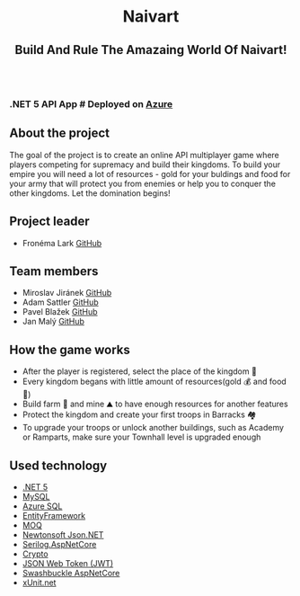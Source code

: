 <div align="center"> <h1> Naivart </h1> </div>
<span align="center"> <h2> Build And Rule The Amazaing World Of Naivart! </h2> </span>
</br>
</br>

### .NET 5 API App # Deployed on [Azure](https://naivartapp.azurewebsites.net)

## About the project
The goal of the project is to create an online API multiplayer game where players competing for supremacy and build their kingdoms. To build your empire you will need a lot of resources - gold for your buldings and food for your army that will protect you from enemies or help you to conquer the other kingdoms. Let the domination begins!

## Project leader
- Fronéma Lark [GitHub](https://github.com/Fronema)
## Team members
- Miroslav Jiránek [GitHub](https://github.com/mirekjiranek)
- Adam Sattler [GitHub](https://github.com/AdamSattler)
- Pavel Blažek [GitHub](https://github.com/PavelBla)
- Jan Malý [GitHub](https://github.com/ikanaki)

## How the game works
- After the player is registered, select the place of the kingdom :european_castle:
- Every kingdom begans with little amount of resources(gold :moneybag: and food :poultry_leg:)
- Build farm :seedling: and mine :mountain: to have enough resources for another features
- Protect the kingdom and create your first troops in Barracks :houses:
- To upgrade your troops or unlock another buildings, such as Academy or Ramparts, make sure your Townhall level is upgraded enough

## Used technology
- [.NET 5](https://dotnet.microsoft.com/en-us/)
- [MySQL](https://www.mysql.com/)
- [Azure SQL](https://azure.microsoft.com/en-us/products/azure-sql/database/)
- [EntityFramework](https://docs.microsoft.com/en-us/ef/)
- [MOQ](https://github.com/moq/moq4)
- [Newtonsoft Json.NET](https://www.newtonsoft.com/json)
- [Serilog.AspNetCore](https://serilog.net/)
- [Crypto](https://docs.microsoft.com/en-us/dotnet/api/system.web.helpers.crypto?view=aspnet-webpages-3.2) 
- [JSON Web Token (JWT)](https://jwt.io/)
- [Swashbuckle AspNetCore](https://github.com/domaindrivendev/Swashbuckle.AspNetCore)
- [xUnit.net](https://xunit.net/)
